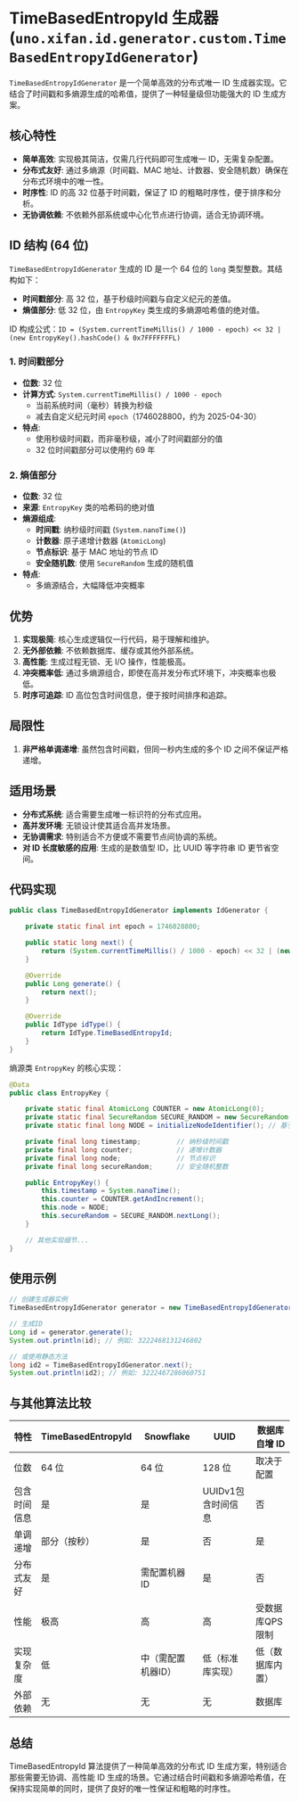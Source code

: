 # TimeBasedEntropyId 生成器 (`uno.xifan.id.generator.custom.TimeBasedEntropyIdGenerator`)

`TimeBasedEntropyIdGenerator` 是一个简单高效的分布式唯一 ID 生成器实现。它结合了时间戳和多熵源生成的哈希值，提供了一种轻量级但功能强大的 ID 生成方案。

## 核心特性

- **简单高效**: 实现极其简洁，仅需几行代码即可生成唯一 ID，无需复杂配置。
- **分布式友好**: 通过多熵源（时间戳、MAC 地址、计数器、安全随机数）确保在分布式环境中的唯一性。
- **时序性**: ID 的高 32 位基于时间戳，保证了 ID 的粗略时序性，便于排序和分析。
- **无协调依赖**: 不依赖外部系统或中心化节点进行协调，适合无协调环境。

## ID 结构 (64 位)

`TimeBasedEntropyIdGenerator` 生成的 ID 是一个 64 位的 `long` 类型整数。其结构如下：

- **时间戳部分**: 高 32 位，基于秒级时间戳与自定义纪元的差值。
- **熵值部分**: 低 32 位，由 `EntropyKey` 类生成的多熵源哈希值的绝对值。

ID 构成公式：`ID = (System.currentTimeMillis() / 1000 - epoch) << 32 | (new EntropyKey().hashCode() & 0x7FFFFFFFL)`

### 1. 时间戳部分

- **位数**: 32 位
- **计算方式**: `System.currentTimeMillis() / 1000 - epoch`
  - 当前系统时间（毫秒）转换为秒级
  - 减去自定义纪元时间 `epoch`（1746028800，约为 2025-04-30）
- **特点**:
  - 使用秒级时间戳，而非毫秒级，减小了时间戳部分的值
  - 32 位时间戳部分可以使用约 69 年

### 2. 熵值部分

- **位数**: 32 位
- **来源**: `EntropyKey` 类的哈希码的绝对值
- **熵源组成**:
  - **时间戳**: 纳秒级时间戳 (`System.nanoTime()`)
  - **计数器**: 原子递增计数器 (`AtomicLong`)
  - **节点标识**: 基于 MAC 地址的节点 ID
  - **安全随机数**: 使用 `SecureRandom` 生成的随机值
- **特点**:
  - 多熵源结合，大幅降低冲突概率

## 优势

1. **实现极简**: 核心生成逻辑仅一行代码，易于理解和维护。
2. **无外部依赖**: 不依赖数据库、缓存或其他外部系统。
3. **高性能**: 生成过程无锁、无 I/O 操作，性能极高。
4. **冲突概率低**: 通过多熵源组合，即使在高并发分布式环境下，冲突概率也极低。
5. **时序可追踪**: ID 高位包含时间信息，便于按时间排序和追踪。

## 局限性

1. **非严格单调递增**: 虽然包含时间戳，但同一秒内生成的多个 ID 之间不保证严格递增。

## 适用场景

- **分布式系统**: 适合需要生成唯一标识符的分布式应用。
- **高并发环境**: 无锁设计使其适合高并发场景。
- **无协调需求**: 特别适合不方便或不需要节点间协调的系统。
- **对 ID 长度敏感的应用**: 生成的是数值型 ID，比 UUID 等字符串 ID 更节省空间。

## 代码实现

```java
public class TimeBasedEntropyIdGenerator implements IdGenerator {

    private static final int epoch = 1746028800;

    public static long next() {
        return (System.currentTimeMillis() / 1000 - epoch) << 32 | (new EntropyKey().hashCode() & 0x7FFFFFFFL);
    }

    @Override
    public Long generate() {
        return next();
    }

    @Override
    public IdType idType() {
        return IdType.TimeBasedEntropyId;
    }
}
```

熵源类 `EntropyKey` 的核心实现：

```java
@Data
public class EntropyKey {

    private static final AtomicLong COUNTER = new AtomicLong(0);
    private static final SecureRandom SECURE_RANDOM = new SecureRandom();
    private static final long NODE = initializeNodeIdentifier(); // 基于MAC地址

    private final long timestamp;         // 纳秒级时间戳
    private final long counter;           // 递增计数器
    private final long node;              // 节点标识
    private final long secureRandom;      // 安全随机整数

    public EntropyKey() {
        this.timestamp = System.nanoTime();
        this.counter = COUNTER.getAndIncrement();
        this.node = NODE;
        this.secureRandom = SECURE_RANDOM.nextLong();
    }

    // 其他实现细节...
}
```

## 使用示例

```java
// 创建生成器实例
TimeBasedEntropyIdGenerator generator = new TimeBasedEntropyIdGenerator();

// 生成ID
Long id = generator.generate();
System.out.println(id); // 例如: 3222468131246802

// 或使用静态方法
long id2 = TimeBasedEntropyIdGenerator.next();
System.out.println(id2); // 例如: 3222467286060751
```

## 与其他算法比较

| 特性         | TimeBasedEntropyId | Snowflake | UUID         | 数据库自增 ID |
| ------------ | ------------------ | --------- | ------------ | ------------- |
| 位数         | 64 位              | 64 位     | 128 位       | 取决于配置    |
| 包含时间信息 | 是                 | 是        | UUIDv1包含时间信息 | 否            |
| 单调递增     | 部分（按秒）       | 是        | 否           | 是            |
| 分布式友好   | 是                 | 需配置机器ID | 是           | 否            |
| 性能         | 极高               | 高        | 高           | 受数据库QPS限制  |
| 实现复杂度   | 低                 | 中（需配置机器ID） | 低（标准库实现） | 低（数据库内置） |
| 外部依赖     | 无                 | 无        | 无           | 数据库        |

## 总结

TimeBasedEntropyId 算法提供了一种简单高效的分布式 ID 生成方案，特别适合那些需要无协调、高性能 ID 生成的场景。它通过结合时间戳和多熵源哈希值，在保持实现简单的同时，提供了良好的唯一性保证和粗略的时序性。
